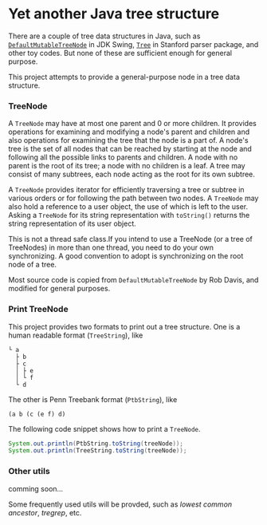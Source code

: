 Yet another Java tree structure
=========

There are a couple of tree data structures in Java, such as [`DefaultMutableTreeNode`](http://docs.oracle.com/javase/6/docs/api/javax/swing/tree/DefaultMutableTreeNode.html) in JDK Swing, [`Tree`](http://nlp.stanford.edu/nlp/javadoc/javanlp/edu/stanford/nlp/trees/Tree.html) in Stanford parser package, and other toy codes. But none of these are sufficient enough for general purpose.

This project attempts to provide a general-purpose node in a tree data structure. 

### TreeNode

A `TreeNode` may have at most one parent and 0 or more children. It provides operations for examining and modifying a node's parent and children and also operations for examining the tree that the node is a part of. A node's tree is the set of all nodes that can be reached by starting at the node and following all the possible links to parents and children. A node with no parent is the root of its tree; a node with no children is a leaf. A tree may consist of many subtrees, each node acting as the root for its own subtree.

A `TreeNode` provides iterator for efficiently traversing a tree or subtree in various orders or for following the path between two nodes. A `TreeNode` may also hold a reference to a user object, the use of which is left to the user. Asking a <code>TreeNode</code> for its string representation with <code>toString()</code> returns the string representation of its user object.

This is not a thread safe class.</b>If you intend to use a TreeNode (or a tree of TreeNodes) in more than one thread, you need to do your own synchronizing. A good convention to adopt is synchronizing on the root node of a tree. 

Most source code is copied from <code>DefaultMutableTreeNode</code> by Rob Davis, and modified for general purposes. 

### Print TreeNode

This project provides two formats to print out a tree structure. One is a human readable format (`TreeString`), like

    └ a
      ├ b
      ├ c
      │ ├ e
      │ └ f
      └ d

The other is Penn Treebank format (`PtbString`), like

    (a b (c (e f) d)
    
The following code snippet shows how to print a `TreeNode`.

```java
System.out.println(PtbString.toString(treeNode));
System.out.println(TreeString.toString(treeNode));
```

### Other utils

comming soon...

Some frequently used utils will be provded, such as *lowest common ancestor*, *tregrep*, etc.
